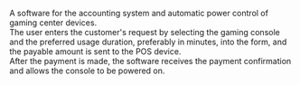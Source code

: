 A software for the accounting system and automatic power control of gaming center devices.  
The user enters the customer's request by selecting the gaming console and the preferred usage duration, preferably in minutes, into the form, and the payable amount is sent to the POS device.  
After the payment is made, the software receives the payment confirmation and allows the console to be powered on.
